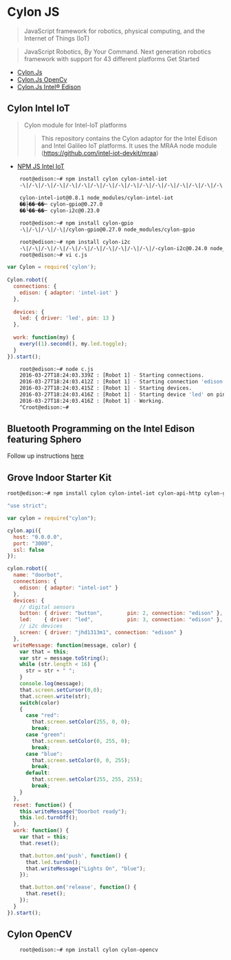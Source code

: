 # Cylon JS

> JavaScript framework for robotics, physical computing, and the Internet of Things (IoT)

> JavaScript Robotics, By Your Command. Next generation robotics framework with support for 43 different platforms Get Started

- [Cylon.Js](https://cylonjs.com/)
- [Cylon.Js OpenCv](https://npm.taobao.org/package/cylon-opencv)
- [Cylon.Js Intel® Edison](http://cylonjs.com/documentation/platforms/edison/)


## Cylon Intel IoT

> Cylon module for Intel-IoT platforms
> > This repository contains the Cylon adaptor for the Intel Edison and Intel Galileo IoT platforms. It uses the MRAA node module (https://github.com/intel-iot-devkit/mraa)

- [NPM JS Intel IoT](https://www.npmjs.com/package/cylon-intel-iot)

```sh
    root@edison:~# npm install cylon cylon-intel-iot
    -\|/-\|/-\|/-\|/-\|/-\|/-\|/-\|/-\|/-\|/-\|/-\|/-\|/-\|/-\|/-\|/-\|/-\|/-\|/-\|/-\|/-\|/cylon@1.2.0 node_modules/cylon
    
    cylon-intel-iot@0.8.1 node_modules/cylon-intel-iot
    ��├��─��─ cylon-gpio@0.27.0
    ��└��─��─ cylon-i2c@0.23.0
```

```sh
    root@edison:~# npm install cylon-gpio
    -\|/-\|/-\|/-\|/cylon-gpio@0.27.0 node_modules/cylon-gpio
```

```sh
    root@edison:~# npm install cylon-i2c
    -\|/-\|/-\|/-\|/-\|/-\|/-\|/-\|/-\|/-\|/-\|/-cylon-i2c@0.24.0 node_modules/cylon-i2c
    root@edison:~# vi c.js
```

```js
var Cylon = require('cylon');
 
Cylon.robot({
  connections: {
    edison: { adaptor: 'intel-iot' }
  },
 
  devices: {
    led: { driver: 'led', pin: 13 }
  },
 
  work: function(my) {
    every((1).second(), my.led.toggle);
  }
}).start();
```    

```sh
    root@edison:~# node c.js 
    2016-03-27T18:24:03.339Z : [Robot 1] - Starting connections.
    2016-03-27T18:24:03.412Z : [Robot 1] - Starting connection 'edison'.
    2016-03-27T18:24:03.415Z : [Robot 1] - Starting devices.
    2016-03-27T18:24:03.416Z : [Robot 1] - Starting device 'led' on pin 13.
    2016-03-27T18:24:03.416Z : [Robot 1] - Working.
    ^Croot@edison:~# 
```

## Bluetooth Programming on the Intel Edison featuring Sphero

Follow up instructions [here](https://www.npmjs.com/package/cylon-intel-iot#bluetooth-programming-on-the-intel-edison-featuring-sphero)

## Grove Indoor Starter Kit

```sh
root@edison:~# npm install cylon cylon-intel-iot cylon-api-http cylon-gpio cylon-i2c
```

```js
"use strict";

var cylon = require("cylon");

cylon.api({
  host: "0.0.0.0",
  port: "3000",
  ssl: false
});

cylon.robot({
  name: "doorbot",
  connections: {
    edison: { adaptor: "intel-iot" }
  },
  devices: {
    // digital sensors
    button: { driver: "button",        pin: 2, connection: "edison" },
    led:    { driver: "led",           pin: 3, connection: "edison" },
    // i2c devices
    screen: { driver: "jhd1313m1", connection: "edison" }
  },
  writeMessage: function(message, color) {
    var that = this;
    var str = message.toString();
    while (str.length < 16) {
      str = str + " ";
    }
    console.log(message);
    that.screen.setCursor(0,0);
    that.screen.write(str);
    switch(color)
    {
      case "red":
        that.screen.setColor(255, 0, 0);
        break;
      case "green":
        that.screen.setColor(0, 255, 0);
        break;
      case "blue":
        that.screen.setColor(0, 0, 255);
        break;
      default:
        that.screen.setColor(255, 255, 255);
        break;
    }
  },
  reset: function() {
    this.writeMessage("Doorbot ready");
    this.led.turnOff();
  },
  work: function() {
    var that = this;
    that.reset();

    that.button.on('push', function() {
      that.led.turnOn();
      that.writeMessage("Lights On", "blue");
    });

    that.button.on('release', function() {
      that.reset();
    });
  }
}).start();
```

## Cylon OpenCV

```sh
    root@edison:~# npm install cylon cylon-opencv
```